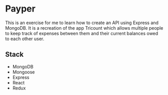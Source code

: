 # Payper

This is an exercise for me to learn how to create an API using Express and MongoDB. It is a recreation of the app Tricount which allows multiple people to keep track of expenses between them and their current balances owed to each other user.

## Stack
- MongoDB
- Mongoose
- Express
- React
- Redux
